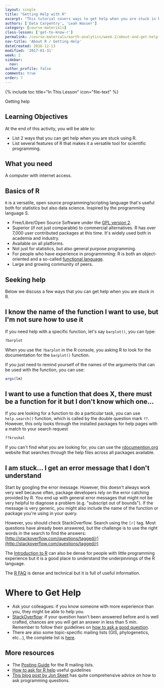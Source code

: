 ```yaml
---
layout: single
title: "Getting Help with R"
excerpt: "This tutorial covers ways to get help when you are stuck in R. "
authors: ['Data Carpentry', 'Leah Wasser']
category: [course-materials]
class-lesson: ['get-to-know-r']
permalink: /course-materials/earth-analytics/week-2/about-and-get-help-with-R/
nav-title: 'About R / Getting Help'
dateCreated: 2016-12-13
modified: '2017-01-31'
week: 2
sidebar:
  nav:
author_profile: false
comments: true
order: 7
---
```


{% include toc title="In This Lesson" icon="file-text" %}

Getting help

<div class='notice--success' markdown="1">

## <i class="fa fa-graduation-cap" aria-hidden="true"></i> Learning Objectives
At the end of this activity, you will be able to:

* List 2 ways that you can get help when you are stuck using R.
* List several features of R that makes it a versatile tool for scientific programming.

## <i class="fa fa-check-square-o fa-2" aria-hidden="true"></i> What you need

A computer with internet access.

</div>

## Basics of R

`R` is a versatile, open source programming/scripting language that's useful both
for statistics but also data science. Inspired by the programming language S.

* Free/Libre/Open Source Software under the [GPL version 2](https://www.gnu.org/licenses/old-licenses/gpl-2.0.html).
* Superior (if not just comparable) to commercial alternatives. R has over 7,000
  user contributed packages at this time. It's widely used both in academia and
  industry.
* Available on all platforms.
* Not just for statistics, but also general purpose programming.
* For people who have experience in programmming: R is both an object-oriented
  and a so-called [functional language](http://adv-r.had.co.nz/Functional-programming.html).
* Large and growing community of peers.

## Seeking help

Below we discuss a few ways that you can get help when you are stuck in R.


## I know the name of the function I want to use, but I'm not sure how to use it

If you need help with a specific function, let's say `barplot()`, you can type:


```r
?barplot
```

When you use the `?barplot` in the R console, you asking R to look for the documentation
for the `barplot()` function.

If you just need to remind yourself of the names of the arguments that can be used
with the function, you can use:


```r
args(lm)
```

## I want to use a function that does X, there must be a function for it but I don't know which one...

If you are looking for a function to do a particular task, you can use
`help.search()` function, which is called by the double question mark `??`.
However, this only looks through the installed packages for help pages with a
match to your search request


```r
??kruskal
```

If you can't find what you are looking for, you can use the
[rdocumention.org](http://www.rdocumentation.org) website that searches through
the help files across all packages available.

## I am stuck... I get an error message that I don't understand

Start by googling the error message. However, this doesn't always work very well
because often, package developers rely on the error catching provided by R. You
end up with general error messages that might not be very helpful to diagnose a
problem (e.g. "subscript out of bounds"). If the message is very generic, you might
also include the name of the function or package you're using in your query.

However, you should check StackOverflow. Search using the `[r]` tag. Most
questions have already been answered, but the challenge is to use the right
words in the search to find the answers:
[http://stackoverflow.com/questions/tagged/r](http://stackoverflow.com/questions/tagged/r)

The [Introduction to R](http://cran.r-project.org/doc/manuals/R-intro.pdf) can
also be dense for people with little programming experience but it is a good
place to understand the underpinnings of the R language.

The [R FAQ](http://cran.r-project.org/doc/FAQ/R-FAQ.html) is dense and technical
but it is full of useful information.


<div class='notice--info' markdown="1">

# Where to Get Help

* Ask your colleagues: if you know someone with more experience than you,
  they might be able to help you.
* [StackOverflow](http://stackoverflow.com/questions/tagged/r): if your question
  hasn't been answered before and is well crafted, chances are you will get an
  answer in less than 5 min. Remember to follow their guidelines on [how to ask
  a good question](http://stackoverflow.com/help/how-to-ask).
* There are also some topic-specific mailing lists (GIS, phylogenetics, etc...),
  the complete list is [here](http://www.r-project.org/mail.html).

## More resources

* The [Posting Guide](http://www.r-project.org/posting-guide.html) for the R
  mailing lists.
* [How to ask for R help](http://blog.revolutionanalytics.com/2014/01/how-to-ask-for-r-help.html)
  useful guidelines
* [This blog post by Jon Skeet](http://codeblog.jonskeet.uk/2010/08/29/writing-the-perfect-question/)
  has quite comprehensive advice on how to ask programming questions.
</div>
